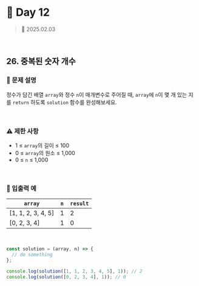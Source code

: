 # 🌻 Day 12

> 📅 2025.02.03

<br>

## 26. 중복된 숫자 개수

### 📍 문제 설명

정수가 담긴 배열 `array`와 정수 `n`이 매개변수로 주어질 때, `array`에 `n`이 몇 개 있는 지를 `return` 하도록 `solution` 함수를 완성해보세요.

<br>

### ⚠️ 제한 사항

- 1 ≤ `array`의 길이 ≤ 100
- 0 ≤ `array`의 원소 ≤ 1,000
- 0 ≤ `n` ≤ 1,000

<br>

### 👀 입출력 예

| `array`            | `n` | `result` |
| ------------------ | --- | -------- |
| [1, 1, 2, 3, 4, 5] | 1   | 2        |
| [0, 2, 3, 4]       | 1   | 0        |

<br>

```javascript
const solution = (array, n) => {
  // do something
};

console.log(solution([1, 1, 2, 3, 4, 5], 1)); // 2
console.log(solution([0, 2, 3, 4], 1)); // 0
```

